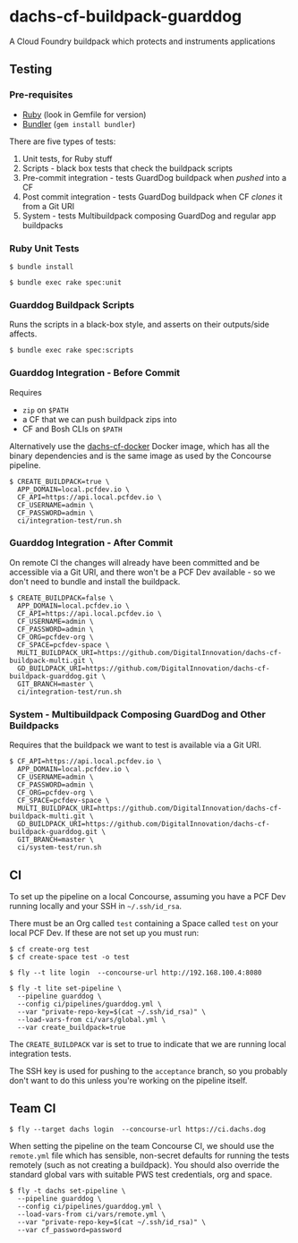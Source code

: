 # dachs-cf-buildpack-guarddog

A Cloud Foundry buildpack which protects and instruments applications

## Testing

### Pre-requisites

* [Ruby][Ruby] (look in Gemfile for version)
* [Bundler][Bundler] (`gem install bundler`)

There are five types of tests:

1. Unit tests, for Ruby stuff
1. Scripts - black box tests that check the buildpack scripts
1. Pre-commit integration - tests GuardDog buildpack when _pushed_ into a CF
1. Post commit integration - tests GuardDog buildpack when CF _clones_ it from a Git URI
1. System - tests Multibuildpack composing GuardDog and regular app buildpacks

### Ruby Unit Tests

```
$ bundle install
```

```
$ bundle exec rake spec:unit
```

### Guarddog Buildpack Scripts

Runs the scripts in a black-box style, and asserts on their outputs/side affects.

```
$ bundle exec rake spec:scripts
```

### Guarddog Integration - Before Commit

Requires

* `zip` on `$PATH`
* a CF that we can push buildpack zips into
* CF and Bosh CLIs on `$PATH`

Alternatively use the [dachs-cf-docker](https://github.com/DigitalInnovation/dachs-cf-docker) Docker image, which has all the binary dependencies and is the same image as used by the Concourse pipeline.

```
$ CREATE_BUILDPACK=true \
  APP_DOMAIN=local.pcfdev.io \
  CF_API=https://api.local.pcfdev.io \
  CF_USERNAME=admin \
  CF_PASSWORD=admin \
  ci/integration-test/run.sh
```

### Guarddog Integration - After Commit

On remote CI the changes will already have been committed and be accessible via a Git URI, and there won't be a PCF Dev available - so we don't need to bundle and install the buildpack.

```
$ CREATE_BUILDPACK=false \
  APP_DOMAIN=local.pcfdev.io \
  CF_API=https://api.local.pcfdev.io \
  CF_USERNAME=admin \
  CF_PASSWORD=admin \
  CF_ORG=pcfdev-org \
  CF_SPACE=pcfdev-space \
  MULTI_BUILDPACK_URI=https://github.com/DigitalInnovation/dachs-cf-buildpack-multi.git \
  GD_BUILDPACK_URI=https://github.com/DigitalInnovation/dachs-cf-buildpack-guarddog.git \
  GIT_BRANCH=master \
  ci/integration-test/run.sh
```

### System - Multibuildpack Composing GuardDog and Other Buildpacks

Requires that the buildpack we want to test is available via a Git URI.

```
$ CF_API=https://api.local.pcfdev.io \
  APP_DOMAIN=local.pcfdev.io \
  CF_USERNAME=admin \
  CF_PASSWORD=admin \
  CF_ORG=pcfdev-org \
  CF_SPACE=pcfdev-space \
  MULTI_BUILDPACK_URI=https://github.com/DigitalInnovation/dachs-cf-buildpack-multi.git \
  GD_BUILDPACK_URI=https://github.com/DigitalInnovation/dachs-cf-buildpack-guarddog.git \
  GIT_BRANCH=master \
  ci/system-test/run.sh
```

## CI

To set up the pipeline on a local Concourse, assuming you have a PCF Dev running locally and your SSH in `~/.ssh/id_rsa`.

There must be an Org called `test` containing a Space called `test` on your local PCF Dev.  If these are not set up you must run:

```
$ cf create-org test
$ cf create-space test -o test
```

```
$ fly --t lite login  --concourse-url http://192.168.100.4:8080
```

```
$ fly -t lite set-pipeline \
  --pipeline guarddog \
  --config ci/pipelines/guarddog.yml \
  --var "private-repo-key=$(cat ~/.ssh/id_rsa)" \
  --load-vars-from ci/vars/global.yml \
  --var create_buildpack=true
```

The `CREATE_BUILDPACK` var is set to true to indicate that we are running local integration tests.

The SSH key is used for pushing to the `acceptance` branch, so you probably don't want to do this unless you're working on the pipeline itself.

## Team CI

```
$ fly --target dachs login  --concourse-url https://ci.dachs.dog
```

When setting the pipeline on the team Concourse CI, we should use the `remote.yml` file which has sensible, non-secret defaults for running the tests remotely (such as not creating a buildpack). You should also override the standard global vars with suitable PWS test credentials, org and space.

```
$ fly -t dachs set-pipeline \
  --pipeline guarddog \
  --config ci/pipelines/guarddog.yml \
  --load-vars-from ci/vars/remote.yml \
  --var "private-repo-key=$(cat ~/.ssh/id_rsa)" \
  --var cf_password=password
```


[Ruby]: https://www.ruby-lang.org/en/
[Bundler]: https://bundler.io/
